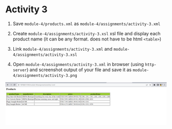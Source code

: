 # Activity 3

1. Save `module-4/products.xml` as `module-4/assignments/activity-3.xml`
2. Create `module-4/assignments/activity-3.xsl` xsl file and display each product name (it can be any format. does not have to be html `<table>`)

3. Link `module-4/assignments/activity-3.xml` and `module-4/assignments/activity-3.xsl`

<?xml-stylesheet type="text/xsl" href="activity-3.xsl"?>

4. Open `module-4/assignments/activity-3.xml` in browser (using `http-server`) and screenshot output of your file and save it as `module-4/assignments/activity-3.png`

![](assets/activity3.PNG)